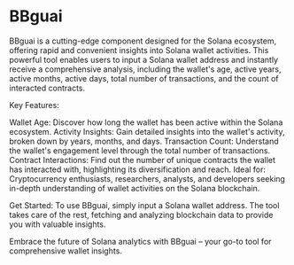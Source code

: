 # BBguai
BBguai is a cutting-edge component designed for the Solana ecosystem, offering rapid and convenient insights into Solana wallet activities. This powerful tool enables users to input a Solana wallet address and instantly receive a comprehensive analysis, including the wallet's age, active years, active months, active days, total number of transactions, and the count of interacted contracts.

Key Features:

Wallet Age: Discover how long the wallet has been active within the Solana ecosystem.
Activity Insights: Gain detailed insights into the wallet's activity, broken down by years, months, and days.
Transaction Count: Understand the wallet's engagement level through the total number of transactions.
Contract Interactions: Find out the number of unique contracts the wallet has interacted with, highlighting its diversification and reach.
Ideal for: Cryptocurrency enthusiasts, researchers, analysts, and developers seeking in-depth understanding of wallet activities on the Solana blockchain.

Get Started: To use BBguai, simply input a Solana wallet address. The tool takes care of the rest, fetching and analyzing blockchain data to provide you with valuable insights.

Embrace the future of Solana analytics with BBguai – your go-to tool for comprehensive wallet insights.
